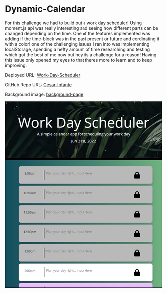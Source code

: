 # Dynamic-Calendar

For this challenge we had to build out a work day scheduler! Using moment.js api was really interesting and seeing how different parts can be changed depending on the time. One of the features implemented was adding if the time-block was in the past present or future and cordinating it with a color! one of the challenging issues I ran into was implementing localStorage, spending a hefty amount of time researching and testing which got the best of me now but hey its a challenge for a reason! Having this issue only opened my eyes to that theres more to learn and to keep improving.

Deployed URL: [Work-Day-Scheduler]

GitHub Repo URL: [Cesar-Infante]

Background image: [background-page]

<img src="Assets\images\screenshot.png">

[Work-Day-Scheduler]: https://cesar-infante.github.io/Dynamic-Calendar/

[Cesar-Infante]: https://github.com/Cesar-Infante/Dynamic-Calendar

[background-page]: https://www.pexels.com/search/green/